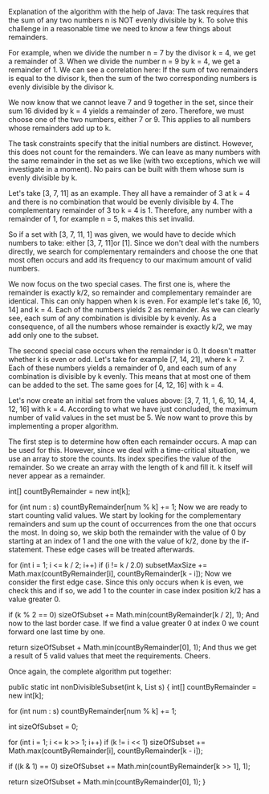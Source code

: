 Explanation of the algorithm with the help of Java:
The task requires that the sum of any two numbers n is NOT evenly divisible by k. To solve this challenge in a reasonable time we need to know a few things about remainders.

For example, when we divide the number n = 7 by the divisor k = 4, we get a remainder of 3. When we divide the number n = 9 by k = 4, we get a remainder of 1. We can see a correlation here: If the sum of two remainders is equal to the divisor k, then the sum of the two corresponding numbers is evenly divisible by the divisor k.

We now know that we cannot leave 7 and 9 together in the set, since their sum 16 divided by k = 4 yields a remainder of zero. Therefore, we must choose one of the two numbers, either 7 or 9. This applies to all numbers whose remainders add up to k.

The task constraints specify that the initial numbers are distinct. However, this does not count for the remainders. We can leave as many numbers with the same remainder in the set as we like (with two exceptions, which we will investigate in a moment). No pairs can be built with them whose sum is evenly divisible by k.

Let's take [3, 7, 11] as an example. They all have a remainder of 3 at k = 4 and there is no combination that would be evenly divisible by 4. The complementary remainder of 3 to k = 4 is 1. Therefore, any number with a remainder of 1, for example n = 5, makes this set invalid.

So if a set with [3, 7, 11, 1] was given, we would have to decide which numbers to take: either [3, 7, 11]or [1]. Since we don't deal with the numbers directly, we search for complementary remainders and choose the one that most often occurs and add its frequency to our maximum amount of valid numbers.

We now focus on the two special cases. The first one is, where the remainder is exactly k/2, so remainder and complementary remainder are identical. This can only happen when k is even. For example let's take [6, 10, 14] and k = 4. Each of the numbers yields 2 as remainder. As we can clearly see, each sum of any combination is divisible by k evenly. As a consequence, of all the numbers whose remainder is exactly k/2, we may add only one to the subset.

The second special case occurs when the remainder is 0. It doesn't matter whether k is even or odd. Let's take for example [7, 14, 21], where k = 7. Each of these numbers yields a remainder of 0, and each sum of any combination is divisible by k evenly. This means that at most one of them can be added to the set. The same goes for [4, 12, 16] with k = 4.

Let's now create an initial set from the values above: [3, 7, 11, 1, 6, 10, 14, 4, 12, 16] with k = 4. According to what we have just concluded, the maximum number of valid values in the set must be 5. We now want to prove this by implementing a proper algorithm.

The first step is to determine how often each remainder occurs. A map can be used for this. However, since we deal with a time-critical situation, we use an array to store the counts. Its index specifies the value of the remainder. So we create an array with the length of k and fill it. k itself will never appear as a remainder.

int[] countByRemainder = new int[k];

for (int num : s)
   countByRemainder[num % k] += 1;
Now we are ready to start counting valid values. We start by looking for the complementary remainders and sum up the count of occurrences from the one that occurs the most. In doing so, we skip both the remainder with the value of 0 by starting at an index of 1 and the one with the value of k/2, done by the if-statement. These edge cases will be treated afterwards.

for (int i = 1; i <= k / 2; i++)
   if (i != k / 2.0)
       subsetMaxSize += Math.max(countByRemainder[i], countByRemainder[k - i]);
Now we consider the first edge case. Since this only occurs when k is even, we check this and if so, we add 1 to the counter in case index position k/2 has a value greater 0.

if (k % 2 == 0)
   sizeOfSubset += Math.min(countByRemainder[k / 2], 1);
And now to the last border case. If we find a value greater 0 at index 0 we count forward one last time by one.

return sizeOfSubset + Math.min(countByRemainder[0], 1);
And thus we get a result of 5 valid values that meet the requirements. Cheers.

Once again, the complete algorithm put together:

public static int nonDivisibleSubset(int k, List<Integer> s) {
   int[] countByRemainder = new int[k];

   for (int num : s)
       countByRemainder[num % k] += 1;

   int sizeOfSubset = 0;

   for (int i = 1; i <= k >> 1; i++)
       if (k != i << 1)
           sizeOfSubset += Math.max(countByRemainder[i], countByRemainder[k - i]);

   if ((k & 1) == 0)
       sizeOfSubset += Math.min(countByRemainder[k >> 1], 1);

   return sizeOfSubset + Math.min(countByRemainder[0], 1);
}